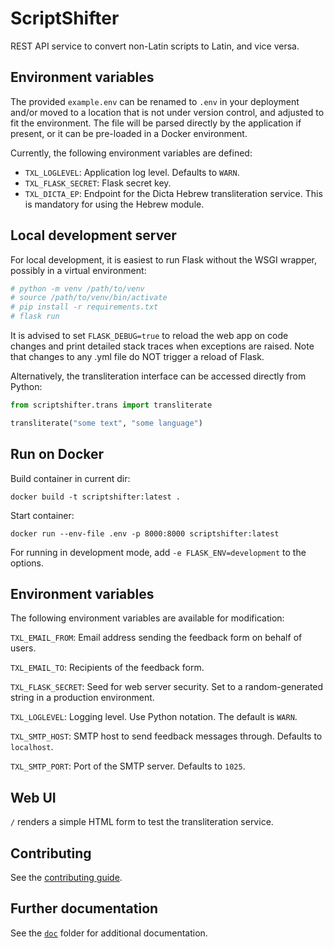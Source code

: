 # ScriptShifter

REST API service to convert non-Latin scripts to Latin, and vice versa.

## Environment variables

The provided `example.env` can be renamed to `.env` in your deployment and/or
moved to a location that is not under version control, and adjusted to fit the
environment. The file will be parsed directly by the application if present,
or it can be pre-loaded in a Docker environment.

Currently, the following environment variables are defined:

- `TXL_LOGLEVEL`: Application log level. Defaults to `WARN`.
- `TXL_FLASK_SECRET`: Flask secret key.
- `TXL_DICTA_EP`: Endpoint for the Dicta Hebrew transliteration service. This
  is mandatory for using the Hebrew module.

## Local development server

For local development, it is easiest to run Flask without the WSGI wrapper,
possibly in a virtual environment:

``` bash
# python -m venv /path/to/venv
# source /path/to/venv/bin/activate
# pip install -r requirements.txt
# flask run
```

It is advised to set `FLASK_DEBUG=true` to reload the web app on code changes
and print detailed stack traces when exceptions are raised. Note that changes
to any .yml file do NOT trigger a reload of Flask.

Alternatively, the transliteration interface can be accessed directly from
Python: 

``` python
from scriptshifter.trans import transliterate

transliterate("some text", "some language")
```

## Run on Docker

Build container in current dir:

```
docker build -t scriptshifter:latest .
```

Start container:

```
docker run --env-file .env -p 8000:8000 scriptshifter:latest
```

For running in development mode, add `-e FLASK_ENV=development` to the options.


## Environment variables

The following environment variables are available for modification:

`TXL_EMAIL_FROM`: Email address sending the feedback form on behalf of users.

`TXL_EMAIL_TO`: Recipients of the feedback form.

`TXL_FLASK_SECRET`: Seed for web server security. Set to a random-generated
string in a production environment.

`TXL_LOGLEVEL`: Logging level. Use Python notation. The default is `WARN`.

`TXL_SMTP_HOST`: SMTP host to send feedback messages through. Defaults to
`localhost`.

`TXL_SMTP_PORT`: Port of the SMTP server. Defaults to `1025`.

## Web UI

`/` renders a simple HTML form to test the transliteration service.


## Contributing

See the [contributing guide](./doc/contributing.md).

## Further documentation

See the [`doc`](./doc) folder for additional documentation.
